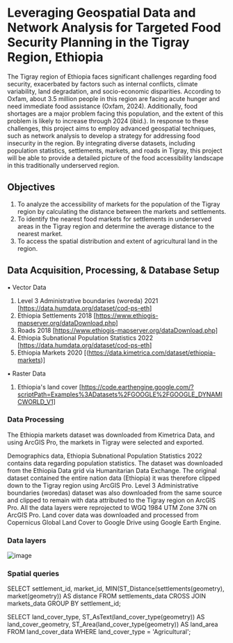 # Leveraging Geospatial Data and Network Analysis for Targeted Food Security Planning in the Tigray Region, Ethiopia
The Tigray region of Ethiopia faces significant challenges regarding food security, exacerbated by factors such as internal conflicts, climate variability, land degradation, and socio-economic disparities. According to Oxfam, about 3.5 million people in this region are facing acute hunger and need immediate food assistance (Oxfam, 2024).  Additionally, food shortages are a major problem facing this population, and the extent of this problem is likely to increase through 2024 (ibid.). In response to these challenges, this project aims to employ advanced geospatial techniques, such as network analysis to develop a strategy for addressing food insecurity in the region. By integrating diverse datasets, including population statistics, settlements, markets, and roads in Tigray, this project will be able to provide a detailed picture of the food accessibility landscape in this traditionally underserved region.

## Objectives
1.	To analyze the accessibility of markets for the population of the Tigray region by calculating the distance between the markets and settlements.
2.	To identify the nearest food markets for settlements in underserved areas in the Tigray region and determine the average distance to the nearest market.
3.	To access the spatial distribution and extent of agricultural land in the region.


## Data Acquisition, Processing, & Database Setup
▪	Vector Data
1.	Level 3 Administrative boundaries (woreda) 2021 [https://data.humdata.org/dataset/cod-ps-eth]
2.	Ethiopia Settlements 2018 [https://www.ethiogis-mapserver.org/dataDownload.php]
3.	Roads 2018 [https://www.ethiogis-mapserver.org/dataDownload.php]
4.	Ethiopia Subnational Population Statistics 2022 [https://data.humdata.org/dataset/cod-ps-eth]
5.	Ethiopia Markets 2020 [(https://data.kimetrica.com/dataset/ethiopia-markets)]

▪	Raster Data
1.	Ethiopia's land cover [https://code.earthengine.google.com/?scriptPath=Examples%3ADatasets%2FGOOGLE%2FGOOGLE_DYNAMICWORLD_V1]


### Data Processing
The Ethiopia markets dataset was downloaded from Kimetrica Data, and using ArcGIS Pro, the markets in Tigray were selected and exported. 

Demographics data, Ethiopia Subnational Population Statistics 2022 contains data regarding population statistics. The dataset was downloaded from the Ethiopia Data grid via Humanitarian Data Exchange. The original dataset contained the entire nation data (Ethiopia) it was therefore clipped down to the Tigray region using ArcGIS Pro. 
Level 3 Administrative boundaries (woredas) dataset was also downloaded from the same source and clipped to remain with data attributed to the Tigray region on ArcGIS Pro.
All the data layers were reprojected to WGQ 1984 UTM Zone 37N on ArcGIS Pro. 
Land cover data was downloaded and processed from Copernicus Global Land Cover to Google Drive using Google Earth Engine. 

### Data layers

![image](https://github.com/walubeisack/FinalProject/assets/165956747/32ab70fd-3ed3-4b77-9ffb-7fd6ae7e33ba)


### Spatial queries

SELECT settlement_id, market_id, MIN(ST_Distance(settlements(geometry), market(geometry)) AS distance
FROM settlements_data
CROSS JOIN markets_data
GROUP BY settlement_id;

SELECT 
    land_cover_type,
    ST_AsText(land_cover_type(geometry)) AS land_cover_geometry,
    ST_Area(land_cover_type(geometry)) AS land_area
FROM 
    land_cover_data
WHERE 
    land_cover_type = 'Agricultural';
